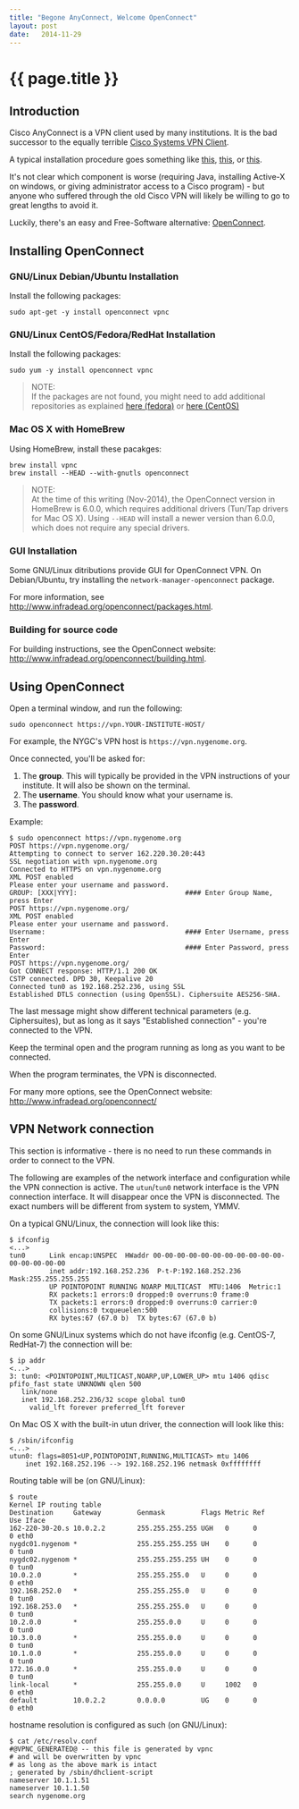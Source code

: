 ```yaml
---
title: "Begone AnyConnect, Welcome OpenConnect"
layout: post
date:   2014-11-29
---
```


# {{ page.title }}

## Introduction

Cisco AnyConnect is a VPN client used by many institutions.
It is the bad successor to the equally terrible
[Cisco Systems VPN Client](http://en.wikipedia.org/wiki/Cisco_Systems_VPN_Client).

A typical installation procedure goes something like
[this](http://oit.ncsu.edu/data-network/vpn-installation-instructions-windows),
[this](http://oit.ncsu.edu/data-network/vpn-installation-instructions-mac-os),
or [this](http://vpnhelp.olemiss.edu/).

It's not clear which component is worse (requiring Java, installing Active-X on
windows, or giving administrator access to a Cisco program) - but anyone who
suffered through the old Cisco VPN will likely be willing to go to great
lengths to avoid it.

Luckily, there's an easy and Free-Software alternative:
[OpenConnect](http://www.infradead.org/openconnect/).

## Installing OpenConnect

### GNU/Linux Debian/Ubuntu Installation

Install the following packages:

    sudo apt-get -y install openconnect vpnc

### GNU/Linux CentOS/Fedora/RedHat Installation

Install the following packages:

    sudo yum -y install openconnect vpnc

> NOTE:  
> If the packages are not found, you might need to add additional repositories
> as explained [here (fedora)](http://fedoraproject.org/wiki/EPEL/FAQ#How_can_I_install_the_packages_from_the_EPEL_software_repository.3F)
> or [here (CentOS)](http://wiki.centos.org/AdditionalResources/Repositories/RPMForge)

### Mac OS X with HomeBrew

Using HomeBrew, install these pacakges:

    brew install vpnc
    brew install --HEAD --with-gnutls openconnect

> NOTE:  
> At the time of this writing (Nov-2014), the OpenConnect version in HomeBrew
> is 6.0.0, which requires additional drivers (Tun/Tap drivers for Mac OS X).
> Using `--HEAD` will install a newer version than 6.0.0, which does not
> require any special drivers.

### GUI Installation

Some GNU/Linux ditributions provide GUI for OpenConnect VPN.
On Debian/Ubuntu, try installing the `network-manager-openconnect` package.

For more information, see <http://www.infradead.org/openconnect/packages.html>.

### Building for source code

For building instructions, see the OpenConnect website:
<http://www.infradead.org/openconnect/building.html>.

## Using OpenConnect

Open a terminal window, and run the following:

    sudo openconnect https://vpn.YOUR-INSTITUTE-HOST/

For example, the NYGC's VPN host is `https://vpn.nygenome.org`.

Once connected, you'll be asked for:

1. The **group**. This will typically be provided in the VPN instructions of your institute. It will also be shown on the terminal.
2. The **username**. You should know what your username is.
3. The **password**.

Example:

    $ sudo openconnect https://vpn.nygenome.org
    POST https://vpn.nygenome.org/
    Attempting to connect to server 162.220.30.20:443
    SSL negotiation with vpn.nygenome.org
    Connected to HTTPS on vpn.nygenome.org
    XML POST enabled
    Please enter your username and password.
    GROUP: [XXX|YYY]:                           #### Enter Group Name, press Enter
    POST https://vpn.nygenome.org/
    XML POST enabled
    Please enter your username and password.
    Username:                                   #### Enter Username, press Enter
    Password:                                   #### Enter Password, press Enter
    POST https://vpn.nygenome.org/
    Got CONNECT response: HTTP/1.1 200 OK
    CSTP connected. DPD 30, Keepalive 20
    Connected tun0 as 192.168.252.236, using SSL
    Established DTLS connection (using OpenSSL). Ciphersuite AES256-SHA.

The last message might show different technical parameters (e.g. Ciphersuites),
but as long as it says "Established connection" - you're connected to the VPN.

Keep the terminal open and the program running as long as you want to be connected.

When the program terminates, the VPN is disconnected.

For many more options, see the OpenConnect website:
<http://www.infradead.org/openconnect/>

## VPN Network connection

This section is informative - there is no need to run these commands in order
to connect to the VPN.

The following are examples of the network interface and configuration while
the VPN connection is active. The `utun`/`tun0` network interface is the VPN
connection interface. It will disappear once the VPN is disconnected.
The exact numbers will be different from system to system, YMMV.

On a typical GNU/Linux, the connection will look like this:

    $ ifconfig
    <...>
    tun0      Link encap:UNSPEC  HWaddr 00-00-00-00-00-00-00-00-00-00-00-00-00-00-00-00
              inet addr:192.168.252.236  P-t-P:192.168.252.236  Mask:255.255.255.255
              UP POINTOPOINT RUNNING NOARP MULTICAST  MTU:1406  Metric:1
              RX packets:1 errors:0 dropped:0 overruns:0 frame:0
              TX packets:1 errors:0 dropped:0 overruns:0 carrier:0
              collisions:0 txqueuelen:500
              RX bytes:67 (67.0 b)  TX bytes:67 (67.0 b)

On some GNU/Linux systems which do not have ifconfig (e.g. CentOS-7, RedHat-7) the connection will be:

    $ ip addr
    <...>
    3: tun0: <POINTOPOINT,MULTICAST,NOARP,UP,LOWER_UP> mtu 1406 qdisc pfifo_fast state UNKNOWN qlen 500
       link/none
       inet 192.168.252.236/32 scope global tun0
         valid_lft forever preferred_lft forever

On Mac OS X with the built-in utun driver, the connection will look like this:

    $ /sbin/ifconfig
    <...>
    utun0: flags=8051<UP,POINTOPOINT,RUNNING,MULTICAST> mtu 1406
        inet 192.168.252.196 --> 192.168.252.196 netmask 0xffffffff

Routing table will be (on GNU/Linux):

    $ route
    Kernel IP routing table
    Destination     Gateway         Genmask         Flags Metric Ref    Use Iface
    162-220-30-20.s 10.0.2.2        255.255.255.255 UGH   0      0        0 eth0
    nygdc01.nygenom *               255.255.255.255 UH    0      0        0 tun0
    nygdc02.nygenom *               255.255.255.255 UH    0      0        0 tun0
    10.0.2.0        *               255.255.255.0   U     0      0        0 eth0
    192.168.252.0   *               255.255.255.0   U     0      0        0 tun0
    192.168.253.0   *               255.255.255.0   U     0      0        0 tun0
    10.2.0.0        *               255.255.0.0     U     0      0        0 tun0
    10.3.0.0        *               255.255.0.0     U     0      0        0 tun0
    10.1.0.0        *               255.255.0.0     U     0      0        0 tun0
    172.16.0.0      *               255.255.0.0     U     0      0        0 tun0
    link-local      *               255.255.0.0     U     1002   0        0 eth0
    default         10.0.2.2        0.0.0.0         UG    0      0        0 eth0

hostname resolution is configured as such (on GNU/Linux):

    $ cat /etc/resolv.conf 
    #@VPNC_GENERATED@ -- this file is generated by vpnc
    # and will be overwritten by vpnc
    # as long as the above mark is intact
    ; generated by /sbin/dhclient-script
    nameserver 10.1.1.51
    nameserver 10.1.1.50
    search nygenome.org
